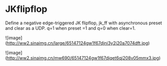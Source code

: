# JKflipflop

Define a negative edge-triggered JK flipflop, jk_ff with asynchronous preset and clear as
a UDP. q=1 when preset =1 and q=0 when clear=1.

![image] (http://ww2.sinaimg.cn/large/65147124gw1f67djni3y2j20a7074dft.jpg)

![image] (http://ww2.sinaimg.cn/mw690/65147124gw1f67djqet6qj208v05mmx3.jpg)
